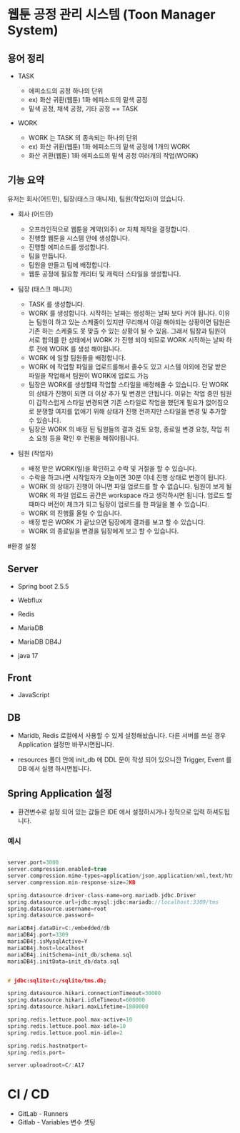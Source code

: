 # 웹툰 공정 관리 시스템 (Toon Manager System)


## 용어 정리

* TASK 
  * 에피소드의 공정 하나의 단위
  * ex) 화산 귀환(웹툰)  1화 에피소드의 밑색 공정
  * 밑색 공정, 채색 공정, 기타 공정 == TASK
    
* WORK
  * WORK 는 TASK 의 종속되는 하나의 단위
  * ex)  화산 귀환(웹툰)  1화 에피소드의 밑색 공정에 1개의 WORK
  * 화산 귀환(웹툰)  1화 에피소드의 밑색 공정 여러개의 작업(WORK) 




## 기능 요약

유저는 회사(어드민), 팀장(태스크 매니저), 팀원(작업자)이 있습니다. 

* 회사 (어드민)
  * 오프라인적으로 웹툰을 계약(외주) or 자체 제작을 결정합니다.
  * 진행할 웹툰을 시스템 안에 생성합니다.
  * 진행할 에피소드를 생성합니다.    
  * 팀을 만듭니다.
  * 팀원을 만들고 팀에 배정합니다.
  * 웹툰 공정에 필요함 캐리터 및 캐릭터 스타일을 생성합니다.
    

* 팀장 (태스크 매니저)
  * TASK 를 생성합니다.
  * WORK 를 생성합니다. 시작하는 날짜는 생성하는 날짜 보다 커야 됩니다. 이유는 팀원이 하고 있는 스케줄이 있지만 무리해서 이걸 해야되는 상황이면 팀원은 기존 하는 스케줄도 못 맞출 수 있는 상황이 될 수 있음. 
    그래서 팀장과 팀원이 서로 합의를 한 상태에서 WORK 가 진행 되야 되므로 WORK 시작하는 날짜 하루 전에 WORK 를 생성 해야됩니다.
  * WORK 에 일할 팀원들을 배정합니다.
  * WORK 에 작업할 파일을 업로드를해서 줄수도 있고 시스템 이외에 전달 받은 파일을 작업해서 팀원이 WORK에 업로드 가능  
  * 팀장은 WORK를 생성할때 작업할 스타일을 배정해줄 수 있습니다. 단 WORK 의 상태가 진행이 되면 더 이상 추가 및 변경은 안됩니다. 
    이유는 작업 중인 팀원이 갑작스럽게 스타일 변경되면  기존 스타일로 작업을 했던게 필요가 없어짐으로 분쟁할 여지를 없애기 위해 상태가 진행 전까지만
    스타일을 변경 및 추가할 수 있습니다.
  * 팀장은 WORK 의 배정 된 팀원들의 결과 검토 요청, 종료일 변경 요청, 작업 취소 요청 등을 확인 후 컨펌을 해줘야됩니다.  
    


* 팀원 (작업자)
  * 배정 받은 WORK(일)을 확인하고 수락 및 거절을 할 수 있습니다.
  * 수락을 하고나면 시작일자가 오늘이면 30분 이네 진행 상태로 변경이 됩니다.
  * WORK 의 상태가 진행이 아니면 파일 업로드를 할 수 없습니다. 팀원이 보게 될 WORK 의 파일 업로드 공간은 workspace 라고 생각하시면 됩니다.
    업로드 할때마다 버전이 체크가 되고 팀장이 업로드를 한 파일을 볼 수 있습니다.
  * WORK 의 진행률 올릴 수 있습니다.
  * 배정 받은 WORK 가 끝났으면 팀장에게 결과를 보고 할 수 있습니다.
  * WORK 의 종료일을 변경을 팀장에게 보고 할 수 있습니다.  
    




#환경 설정

## Server
  * Spring boot 2.5.5
  

  * Webflux
  

  * Redis 
 
 
  * MariaDB
  

  * MariaDB DB4J  
  

  * java 17

## Front
  * JavaScript

## DB
  * Maridb, Redis 로컬에서 사용할 수 있게 설정해놨습니다. 다른 서버를 쓰실 경우 Application 설정만 바꾸시면됩니다.

  * resources 폴더 안에 init_db 에 DDL 문이 작성 되어 있으니깐 Trigger, Event 를 DB 에서 실행 하시면됩니다.


## Spring Application 설정 
  * 환견변수로 설정 되어 있는 값들은 IDE 에서 설정하시거나 정적으로 입력 하셔도됩니다.
  


### 예시  
```c

server.port=3000
server.compression.enabled=true
server.compression.mime-types=application/json,application/xml,text/html,text/xml,text/plain,application/javascript,text/css
server.compression.min-response-size=2KB

spring.datasource.driver-class-name=org.mariadb.jdbc.Driver
spring.datasource.url=jdbc:mysql:jdbc:mariadb://localhost:3309/tms
spring.datasource.username=root
spring.datasource.password=

mariaDB4j.dataDir=C:/embedded/db
mariaDB4j.port=3309
mariaDB4j.isMysqlActive=Y
mariaDB4j.host=localhost
mariaDB4j.initSchema=init_db/schema.sql
mariaDB4j.initData=init_db/data.sql


# jdbc:sqlite:C:/sqlite/tms.db;

spring.datasource.hikari.connectionTimeout=30000
spring.datasource.hikari.idleTimeout=600000
spring.datasource.hikari.maxLifetime=1800000

spring.redis.lettuce.pool.max-active=10
spring.redis.lettuce.pool.max-idle=10
spring.redis.lettuce.pool.min-idle=2

spring.redis.hostnotport=
spring.redis.port=

server.uploadroot=C/:A17

```

# CI / CD
 * GitLab - Runners 
 * Gitlab - Variables 변수 셋팅
